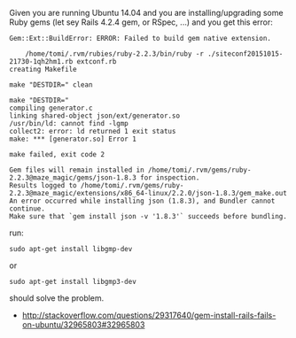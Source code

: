 Given you are running Ubuntu 14.04 and you are installing/upgrading some Ruby gems
(let sey Rails 4.2.4 gem, or RSpec, ...) and you get this error:

```
Gem::Ext::BuildError: ERROR: Failed to build gem native extension.

    /home/tomi/.rvm/rubies/ruby-2.2.3/bin/ruby -r ./siteconf20151015-21730-1qh2hm1.rb extconf.rb
creating Makefile

make "DESTDIR=" clean

make "DESTDIR="
compiling generator.c
linking shared-object json/ext/generator.so
/usr/bin/ld: cannot find -lgmp
collect2: error: ld returned 1 exit status
make: *** [generator.so] Error 1

make failed, exit code 2

Gem files will remain installed in /home/tomi/.rvm/gems/ruby-2.2.3@maze_magic/gems/json-1.8.3 for inspection.
Results logged to /home/tomi/.rvm/gems/ruby-2.2.3@maze_magic/extensions/x86_64-linux/2.2.0/json-1.8.3/gem_make.out
An error occurred while installing json (1.8.3), and Bundler cannot continue.
Make sure that `gem install json -v '1.8.3'` succeeds before bundling.
```

run:

```
sudo apt-get install libgmp-dev
```

or

```
sudo apt-get install libgmp3-dev
```


should solve the problem.

* http://stackoverflow.com/questions/29317640/gem-install-rails-fails-on-ubuntu/32965803#32965803
